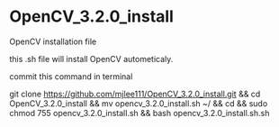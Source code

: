 # OpenCV_3.2.0_install

OpenCV installation file

this .sh file will install OpenCV autometicaly.

commit this command in terminal

git clone https://github.com/mjlee111/OpenCV_3.2.0_install.git && cd OpenCV_3.2.0_install && mv opencv_3.2.0_install.sh ~/ && cd && sudo chmod 755 opencv_3.2.0_install.sh && bash opencv_3.2.0_install.sh.sh
